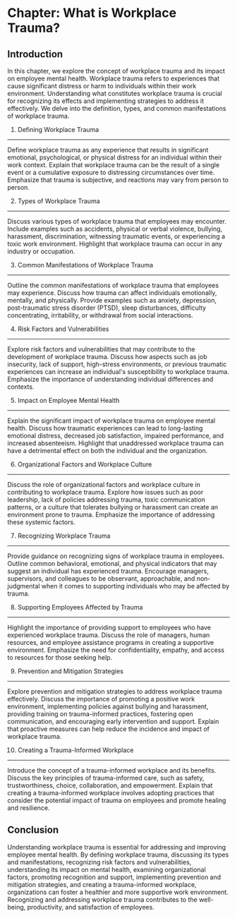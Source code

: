 Chapter: What is Workplace Trauma?
==================================

Introduction
------------

In this chapter, we explore the concept of workplace trauma and its impact on employee mental health. Workplace trauma refers to experiences that cause significant distress or harm to individuals within their work environment. Understanding what constitutes workplace trauma is crucial for recognizing its effects and implementing strategies to address it effectively. We delve into the definition, types, and common manifestations of workplace trauma.

1. Defining Workplace Trauma
----------------------------

Define workplace trauma as any experience that results in significant emotional, psychological, or physical distress for an individual within their work context. Explain that workplace trauma can be the result of a single event or a cumulative exposure to distressing circumstances over time. Emphasize that trauma is subjective, and reactions may vary from person to person.

2. Types of Workplace Trauma
----------------------------

Discuss various types of workplace trauma that employees may encounter. Include examples such as accidents, physical or verbal violence, bullying, harassment, discrimination, witnessing traumatic events, or experiencing a toxic work environment. Highlight that workplace trauma can occur in any industry or occupation.

3. Common Manifestations of Workplace Trauma
--------------------------------------------

Outline the common manifestations of workplace trauma that employees may experience. Discuss how trauma can affect individuals emotionally, mentally, and physically. Provide examples such as anxiety, depression, post-traumatic stress disorder (PTSD), sleep disturbances, difficulty concentrating, irritability, or withdrawal from social interactions.

4. Risk Factors and Vulnerabilities
-----------------------------------

Explore risk factors and vulnerabilities that may contribute to the development of workplace trauma. Discuss how aspects such as job insecurity, lack of support, high-stress environments, or previous traumatic experiences can increase an individual's susceptibility to workplace trauma. Emphasize the importance of understanding individual differences and contexts.

5. Impact on Employee Mental Health
-----------------------------------

Explain the significant impact of workplace trauma on employee mental health. Discuss how traumatic experiences can lead to long-lasting emotional distress, decreased job satisfaction, impaired performance, and increased absenteeism. Highlight that unaddressed workplace trauma can have a detrimental effect on both the individual and the organization.

6. Organizational Factors and Workplace Culture
-----------------------------------------------

Discuss the role of organizational factors and workplace culture in contributing to workplace trauma. Explore how issues such as poor leadership, lack of policies addressing trauma, toxic communication patterns, or a culture that tolerates bullying or harassment can create an environment prone to trauma. Emphasize the importance of addressing these systemic factors.

7. Recognizing Workplace Trauma
-------------------------------

Provide guidance on recognizing signs of workplace trauma in employees. Outline common behavioral, emotional, and physical indicators that may suggest an individual has experienced trauma. Encourage managers, supervisors, and colleagues to be observant, approachable, and non-judgmental when it comes to supporting individuals who may be affected by trauma.

8. Supporting Employees Affected by Trauma
------------------------------------------

Highlight the importance of providing support to employees who have experienced workplace trauma. Discuss the role of managers, human resources, and employee assistance programs in creating a supportive environment. Emphasize the need for confidentiality, empathy, and access to resources for those seeking help.

9. Prevention and Mitigation Strategies
---------------------------------------

Explore prevention and mitigation strategies to address workplace trauma effectively. Discuss the importance of promoting a positive work environment, implementing policies against bullying and harassment, providing training on trauma-informed practices, fostering open communication, and encouraging early intervention and support. Explain that proactive measures can help reduce the incidence and impact of workplace trauma.

10. Creating a Trauma-Informed Workplace
----------------------------------------

Introduce the concept of a trauma-informed workplace and its benefits. Discuss the key principles of trauma-informed care, such as safety, trustworthiness, choice, collaboration, and empowerment. Explain that creating a trauma-informed workplace involves adopting practices that consider the potential impact of trauma on employees and promote healing and resilience.

Conclusion
----------

Understanding workplace trauma is essential for addressing and improving employee mental health. By defining workplace trauma, discussing its types and manifestations, recognizing risk factors and vulnerabilities, understanding its impact on mental health, examining organizational factors, promoting recognition and support, implementing prevention and mitigation strategies, and creating a trauma-informed workplace, organizations can foster a healthier and more supportive work environment. Recognizing and addressing workplace trauma contributes to the well-being, productivity, and satisfaction of employees.
